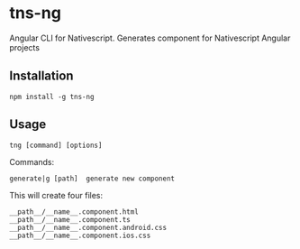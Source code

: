 # tns-ng

Angular CLI for Nativescript. Generates component for Nativescript Angular projects

## Installation

`npm install -g tns-ng`

## Usage

`tng [command] [options]`

  Commands:

    generate|g [path]  generate new component

This will create four files:
```
__path__/__name__.component.html
__path__/__name__.component.ts
__path__/__name__.component.android.css
__path__/__name__.component.ios.css
```